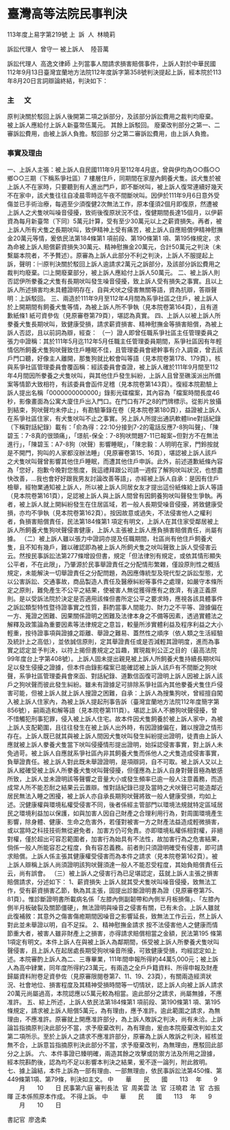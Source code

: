 # 臺灣高等法院民事判決
113年度上易字第219號
上  訴  人  林曉莉

訴訟代理人  曾守一
被上訴人    陸苔萬

訴訟代理人  高逸文律師
上列當事人間請求損害賠償事件，上訴人對於中華民國112年9月13日臺灣宜蘭地方法院112年度訴字第358號判決提起上訴，經本院於113年8月20日言詞辯論終結，判決如下：
### 主      文
原判決關於駁回上訴人後開第二項之訴部分，及該部分訴訟費用之裁判均廢棄。
被上訴人應給付上訴人新臺幣伍萬元。
其餘上訴駁回。
廢棄改判部分之第一、二審訴訟費用，由被上訴人負擔。駁回部
分之第二審訴訟費用，由上訴人負擔。
### 事實及理由
一、上訴人主張：被上訴人自民國111年9月至112年4月底，曾與伊均為○○縣○○鄉○○三期（下稱系爭社區）7 樓層住戶，同期間在家屋內飼養犬隻。該犬隻於被上訴人不在家時，只要聽到有人進出門戶，即不斷吠叫，被上訴人復常連續好幾天不在家中，該犬隻往往自凌晨零時迄午夜不間斷吠叫。因伊於111年9月6日意外受傷並已手術治療，每週至少須復健2次無法工作，原本僅須2個月即復原，然遭被上訴人之犬隻吠叫噪音侵擾，致術後復原狀況不佳，復健期間長達15個月，以伊薪資為每月新臺幣（下同）5萬元計算，受有至少30萬元以上之薪資損失。再者，被上訴人所有犬隻之長期吠叫，致伊精神上受有痛苦，被上訴人自應賠償伊精神慰撫金20萬元等情，爰依民法第184條第1 項前段、第190條第1 項、第195條規定，求為命被上訴人賠償薪資損失30萬元、精神慰撫金20萬元，合計50萬元之判決（未繫屬本院者，不予贅述）。原審為上訴人此部分不利之判決，上訴人不服提起上訴，聲明：㈠原判決關於駁回上訴人逾請求2萬元之訴部分，及該部分訴訟費用之裁判均廢棄。㈡上開廢棄部分，被上訴人應給付上訴人50萬元。
二、被上訴人則否認伊所豢養之犬隻有長期吠叫發生噪音侵擾，致上訴人受有損失之事實。且以上訴人所述損害均未具體證明存在，自與犬吠之侵害無關等語，資為抗辯，答辯聲明：上訴駁回。
三、兩造於111年9月至112年4月間為系爭社區之住戶，被上訴人於上開期間有飼養犬隻等情，為被上訴人所不爭執（見本院卷第164頁），且有道歉紙條1 紙可資參佐（見原審卷第79頁），堪認為真實。
四、上訴人以被上訴人所豢養犬隻長期吠叫，致健康受損，請求薪資損害、精神慰撫金等損害賠償，為被上訴人否認，且以前詞為辯，經查：
（一）證人即曾任職系爭社區主任管理委員之張力中證稱：其於111年5月迄112年5月任職主任管理委員期間，系爭社區因有年輕情侶所飼養犬隻狗吠聲致住戶睡眠不佳，且管理委員會總幹事有介入調查，曾去該戶門口聽，好像主人離開，那隻狗就比較會叫等語（見本院卷第178、179頁）。核與系爭社區管理委員會覆函稱：經該委員會查證，被上訴人確於111年9月間至112年4月間因所豢養之犬隻吠叫，與其他住戶發生糾紛，上訴人且曾至礁溪派出所備案等情節大致相符，有該委員會函件足稽（見本院卷第143頁）。復經本院勘驗上訴人提出名稱「0000000000000」錄影光碟檔案，其內容為「檔案時間長度46秒，影像畫面為公寓大廈住戶出入門口。在門口有7F之8的門牌標示。從影片放攝到結束，狗吠聲均未停止」，有勘驗筆錄在卷（見本院卷第180頁），益證被上訴人在系爭社區住家，有犬隻吠叫不止之事實。另上訴人所提出通訊軟體line對話紀錄（下稱對話紀錄）載有：「俞為得：22:10分接到7-2的電話反應7-8狗叫聲」、「陳碧玉：7-8真的很頭痛」，「璟航-保全：7-8狗吠問題7-11已報案~但對方不在無法進行」，「陳碧玉：A7-8狗（吠聲）影響睡眠」，「陳忠毅：人明明在家，門鈴按就是不開門，狗叫的人家都沒辦法睡」（見原審卷第15、16頁），堪認被上訴人該戶之犬隻吠叫聲曾影響其他住戶睡眠，而遭其他住戶申訴。此外，前述道歉紙條內容為「您好，抱歉今晚對您態度，我這禮拜跟公司請一週假了解狗吠叫狀況，也想盡快改善，…我也會好好跟我男友討論改善等語」，亦經被上訴人自承：是因有住戶檢舉，經物業通知被上訴人，所以被上訴人同居女友才提出這份紙條給上訴人等語（見本院卷第161頁），足認被上訴人與上訴人間曾有因飼養狗吠叫聲發生爭執。再者，被上訴人就上開糾紛發生在住居區域，若一般人長期受噪音侵擾，將致健康受損，亦均不爭執（見本院卷第162頁）。按因故意或過失，不法侵害他人之權利者，負損害賠償責任，民法第184條第1 項定有明文，上訴人在其住家受鄰居被上訴人所飼養犬隻狗吠聲侵害健康，上訴人主張被上訴人應負損害賠償責任，尚屬有據。
（二）被上訴人雖以張力中證詞亦提及任職期間，社區尚有他住戶飼養犬隻，且不知有幾戶，難以確認即為被上訴人所飼犬隻之吠叫聲致上訴人受侵害云云。然按民事訴訟法第277條增設但書，規定「但法律別有規定，或依其情形顯失公平者，不在此限」，乃肇源於民事舉證責任之分配情形繁雜，僅設原則性之概括規定，未能解決一切舉證責任之分配問題，為因應傳統型及現代型之訴訟型態，尤以公害訴訟、交通事故，商品製造人責任及醫療糾紛等事件之處理，如嚴守本條所定之原則，難免產生不公平之結果，使被害人無從獲得應有之救濟，有違正義原則。是以受訴法院於決定是否適用該條但書所定公平之要求時，應視各該具體事件之訴訟類型特性暨待證事實之性質，斟酌當事人間能力、財力之不平等、證據偏在一方、蒐證之困難、因果關係證明之困難及法律本身之不備等因素，透過實體法之解釋及政策論為重要因素等法律規定之意旨，較量所涉實體利益及程序利益之大小輕重，按待證事項與證據之距離、舉證之難易、蓋然性之順序（依人類之生活經驗及統計上之高低），並依誠信原則，定其舉證責任或是否減輕其證明度，進而為事實之認定並予判決，以符上揭但書規定之旨趣，實現裁判公正之目的（最高法院99年度台上字第408號）。上訴人固未提出親見被上訴人所飼養犬隻持續長期吠叫足以發生侵擾之證據，但本件由錄影檔案已能確認被上訴人該戶有不間斷之狗吠聲，系爭社區管理委員會來函、對話紀錄、道歉信函復可證明上訴人因被上訴人該戶之狗吠聲而彼此發生糾紛。雖未有證據足可排除系爭社區內其他豢養犬隻住戶侵害可能，但被上訴人就上訴人搜證之困難，自承：上訴人為搜集狗吠，曾經擅自闖入被上訴人住家內，為被上訴人提起刑事告訴（臺灣宜蘭地方法院112年度簡字第856號），嗣兩造和解等語（見本院卷第111頁）。堪認上訴人不勝狗吠聲侵擾，曾不惜觸犯刑事犯罪，侵入被上訴人住宅。故本件因犬隻飼養於被上訴人家中，為被上訴人支配範圍，且往往發生在被上訴人出外時，有因證據偏在，難以搜證之情形存在。上訴人既已就其與被上訴人間因犬隻吠叫發生糾紛提出證明，徒責由上訴人應就被上訴人豢養犬隻當下吠叫侵擾情形提出證明，始採認侵害事實，對上訴人未免過苛。被上訴人自應就系爭社區內非其飼養犬隻而係他人之犬隻造成侵害事實，負舉證責任。被上訴人對此既未舉證證明，是項辯詞，自不可取。被上訴人又以上訴人縱確受被上訴人所豢養犬隻吠叫聲侵擾，但僅應為上訴人自身對聲音極為敏感所致，上訴人並未證明該等聲響之音量大小或發生頻率已逾一般人注意義務，而造成常人所不能忍耐之結果云云置辯。惟對話紀錄已提及當時之犬吠聲已可能造鄰近居民無法入睡之困擾，被上訴人亦自承長期狗吠聲將致一般人健康受損，均如上述。況健康權與環境私權受侵害不同，後者係經主管部門以環境法規就特定區域居民之環境利益加以保護，如與加害人因自己財產之合理利用行為，對周圍環境產生影響，除身體、健康、生命之危害外，若僅對被害一方之財產法益造成輕微損害，或以當時之科技技術無從避免者，加害方仍可免責。亦即環境私權係相對權，非絕對權，僅於超出可容忍範圍者，加害行為始具有不法性，故加害行為之危害結果，倘係一般人所能容忍之程度，負有容忍義務。前者則只須證明確受有侵害，即可請求賠償。上訴人係主張其健康權受侵害而為本件之請求（見本院卷第162頁）。被上訴人辯稱上訴人尚須證明該狗吠聲須達一般人不能忍受程度，其始負賠償責任云云，尚有誤會。
（三）被上訴人之侵害行為已足堪認定，茲就上訴人主張之損害賠償請求，分述如下：
1、薪資損失
上訴人就其受犬隻吠叫噪音侵擾，致無法工作，受有薪資損害乙節，執為其主張，固提出診斷證明書為證（見原審卷第75、81頁）。惟診斷證明書所載病名係「左膝內側副韌帶和內側半月板損傷」、「左膝內側半月板破裂及關節僵硬」，無法證明與噪音之侵害有關，已有未合。上訴人雖就此復補敘：其意外之傷害傷癒期間因噪音之影響延長，致無法工作云云，然上訴人對此並未舉證以明，自不足採。
2、精神慰撫金請求
按不法侵害他人之健康而情節重大者，被害人雖非財產上之損害，亦得請求賠償相當之金額，民法第195 條第1項定有明文。本件上訴人在與被上訴人為鄰期間，係受被上訴人所豢養犬隻吠叫聲侵害，且上訴人在起居處長期受狗吠噪音所擾，可致健康受損，均經認定如上述。本院審酌上訴人為二、三專畢業，111年間申報所得約44萬5,000元；被上訴人為高中肄業，同年度所得約23萬元，有兩造之全戶戶籍資料、所得申報及財產歸屬資料附卷足資參佐（見原審限閱卷第7、11、19、23頁），有關兩造經濟狀況、社會地位、損害程度及其精神受損時間等一切情狀，認上訴人向被上訴人請求20萬元尚屬過高，本院認應以5萬元較為相當。逾此部分之請求，尚屬無據，不應准許。
五、綜上所述，上訴人依民法第184條第1 項前段、第190條第1 項、第195條規定，請求被上訴人賠償5萬元，為有理由，應予准許。逾此範圍之請求，為無理由，不應准許。原審就上開應准許部分，為上訴人敗訴之判決，尚有未洽。上訴論旨指摘原判決此部分不當，求予廢棄改判，為有理由，爰由本院廢棄改判如主文第二項所示。至於上訴人之請求不應准許部分，原審為上訴人敗訴之判決，經核並無不合，上訴意旨指摘原判決此部分不當，求予廢棄改判，為無理由，應駁回此部分之上訴。
六、本件事證已臻明確，兩造其餘之攻擊或防禦方法及所用之證據，經本院斟酌後，認為均不足以影響本判決之結果，爰不逐一論列，附此敘明。
七、據上論結，本件上訴為一部有理由、一部無理由，依民事訴訟法第450條、第449條第1項、第79條，判決如主文。
中　　華　　民　　國　　113 　年　　9 　　月　　10　　日
民事第六庭
審判長法  官  周美雲
法  官  汪曉君
法  官  古振暉
正本係照原本作成。
不得上訴。
中　　華　　民　　國　　113 　年　　9 　　月　　10　　日

書記官  廖逸柔